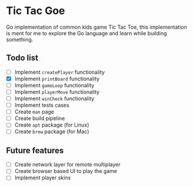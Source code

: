 # Tic Tac Goe

Go implementation of common kids game Tic Tac Toe, this implementation is ment for me to explore the Go language and learn while building something.

## Todo list
- [ ] Implement `createPlayer` functionality
- [x] Implement `printBoard` functionality
- [ ] Implement `gameLoop` functionality
- [ ] Implement `playerMove` functionality
- [ ] Implement `winCheck` functionality
- [ ] Implement tests cases
- [ ] Create `man` page
- [ ] Create build pipeline
- [ ] Create `apt` package (for Linux)
- [ ] Create `brew` package (for Mac)

## Future features
- [ ] Create network layer for remote multiplayer
- [ ] Create browser based UI to play the game
- [ ] Implement player skins